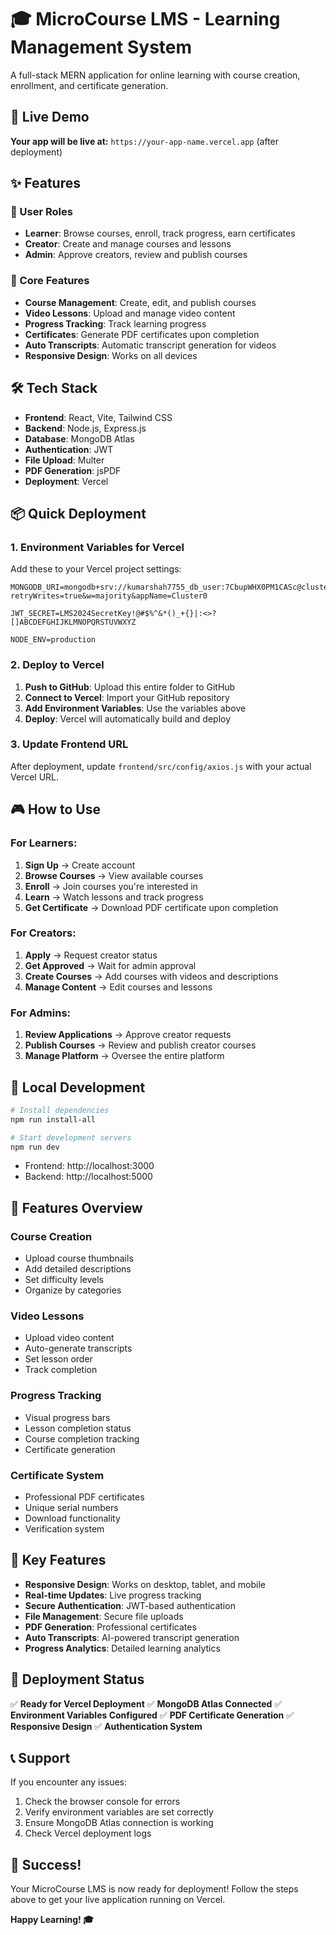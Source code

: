 # 🎓 MicroCourse LMS - Learning Management System

A full-stack MERN application for online learning with course creation, enrollment, and certificate generation.

## 🚀 Live Demo

**Your app will be live at:** `https://your-app-name.vercel.app` (after deployment)

## ✨ Features

### 👥 User Roles
- **Learner**: Browse courses, enroll, track progress, earn certificates
- **Creator**: Create and manage courses and lessons
- **Admin**: Approve creators, review and publish courses

### 🎯 Core Features
- **Course Management**: Create, edit, and publish courses
- **Video Lessons**: Upload and manage video content
- **Progress Tracking**: Track learning progress
- **Certificates**: Generate PDF certificates upon completion
- **Auto Transcripts**: Automatic transcript generation for videos
- **Responsive Design**: Works on all devices

## 🛠️ Tech Stack

- **Frontend**: React, Vite, Tailwind CSS
- **Backend**: Node.js, Express.js
- **Database**: MongoDB Atlas
- **Authentication**: JWT
- **File Upload**: Multer
- **PDF Generation**: jsPDF
- **Deployment**: Vercel

## 📦 Quick Deployment

### 1. Environment Variables for Vercel

Add these to your Vercel project settings:

```
MONGODB_URI=mongodb+srv://kumarshah7755_db_user:7CbupWHX0PM1CASc@cluster0.4ql28ug.mongodb.net/microcourse?retryWrites=true&w=majority&appName=Cluster0
```

```
JWT_SECRET=LMS2024SecretKey!@#$%^&*()_+{}|:<>?[]ABCDEFGHIJKLMNOPQRSTUVWXYZ
```

```
NODE_ENV=production
```

### 2. Deploy to Vercel

1. **Push to GitHub**: Upload this entire folder to GitHub
2. **Connect to Vercel**: Import your GitHub repository
3. **Add Environment Variables**: Use the variables above
4. **Deploy**: Vercel will automatically build and deploy

### 3. Update Frontend URL

After deployment, update `frontend/src/config/axios.js` with your actual Vercel URL.

## 🎮 How to Use

### For Learners:
1. **Sign Up** → Create account
2. **Browse Courses** → View available courses
3. **Enroll** → Join courses you're interested in
4. **Learn** → Watch lessons and track progress
5. **Get Certificate** → Download PDF certificate upon completion

### For Creators:
1. **Apply** → Request creator status
2. **Get Approved** → Wait for admin approval
3. **Create Courses** → Add courses with videos and descriptions
4. **Manage Content** → Edit courses and lessons

### For Admins:
1. **Review Applications** → Approve creator requests
2. **Publish Courses** → Review and publish creator courses
3. **Manage Platform** → Oversee the entire platform

## 🔧 Local Development

```bash
# Install dependencies
npm run install-all

# Start development servers
npm run dev
```

- Frontend: http://localhost:3000
- Backend: http://localhost:5000

## 📱 Features Overview

### Course Creation
- Upload course thumbnails
- Add detailed descriptions
- Set difficulty levels
- Organize by categories

### Video Lessons
- Upload video content
- Auto-generate transcripts
- Set lesson order
- Track completion

### Progress Tracking
- Visual progress bars
- Lesson completion status
- Course completion tracking
- Certificate generation

### Certificate System
- Professional PDF certificates
- Unique serial numbers
- Download functionality
- Verification system

## 🌟 Key Features

- **Responsive Design**: Works on desktop, tablet, and mobile
- **Real-time Updates**: Live progress tracking
- **Secure Authentication**: JWT-based authentication
- **File Management**: Secure file uploads
- **PDF Generation**: Professional certificates
- **Auto Transcripts**: AI-powered transcript generation
- **Progress Analytics**: Detailed learning analytics

## 🚀 Deployment Status

✅ **Ready for Vercel Deployment**
✅ **MongoDB Atlas Connected**
✅ **Environment Variables Configured**
✅ **PDF Certificate Generation**
✅ **Responsive Design**
✅ **Authentication System**

## 📞 Support

If you encounter any issues:
1. Check the browser console for errors
2. Verify environment variables are set correctly
3. Ensure MongoDB Atlas connection is working
4. Check Vercel deployment logs

## 🎉 Success!

Your MicroCourse LMS is now ready for deployment! Follow the steps above to get your live application running on Vercel.

**Happy Learning! 🎓**